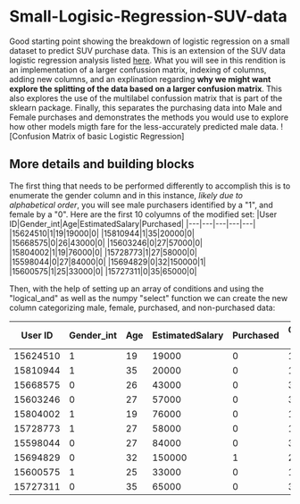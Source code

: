 # Small-Logisic-Regression-SUV-data
Good starting point showing the breakdown of logistic regression on a small dataset to predict SUV purchase data.
This is an extension of the SUV data logistic regression analysis listed [here](https://medium.com/analytics-vidhya/suv-purchase-prediction-using-logistic-regression-ca79bae6f3d5).
What you will see in this rendition is an implementation of a larger confussion matrix, indexing of columns, adding new columns, and an explination regarding __why we might want 
explore the splitting of the data based on a larger confusion matrix__. This also explores the use of the multilabel confussion matrix that is part of the sklearn package. Finally, this separates the purchasing data into Male and Female purchases and demonstrates the methods you would use to explore how other models migth fare for the less-accurately predicted male data. 
![Confusion Matrix of basic Logistic Regression]


## More details and building blocks
  The first thing that needs to be performed differently to accomplish this is to enumerate the gender column and in this instance, *likely due to alphabetical order*, you will see male purchasers identified by a "1", and female by a "0". Here are the first 10 colyumns of the modified set:
  |User ID|Gender_int|Age|EstimatedSalary|Purchased|
|---|---|---|---|---|
|15624510|1|19|19000|0|
|15810944|1|35|20000|0|
|15668575|0|26|43000|0|
|15603246|0|27|57000|0|
|15804002|1|19|76000|0|
|15728773|1|27|58000|0|
|15598044|0|27|84000|0|
|15694829|0|32|150000|1|
|15600575|1|25|33000|0|
|15727311|0|35|65000|0|

Then, with the help of setting up an array of conditions and using the "logical_and" as well as the numpy "select" function we can create the new column categorizing male, female, purchased, and non-purchased data:
  
|User ID|Gender_int|Age|EstimatedSalary|Purchased|Gender_purchase_even = Purchased|
|---|---|---|---|---|---|
|15624510|1|19|19000|0|1|
|15810944|1|35|20000|0|1|
|15668575|0|26|43000|0|3|
|15603246|0|27|57000|0|3|
|15804002|1|19|76000|0|1|
|15728773|1|27|58000|0|1|
|15598044|0|27|84000|0|3|
|15694829|0|32|150000|1|2|
|15600575|1|25|33000|0|1|
|15727311|0|35|65000|0|3|  

